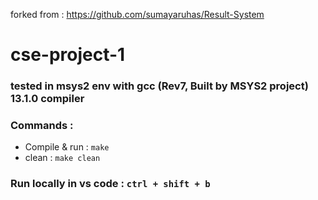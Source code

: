 forked from : https://github.com/sumayaruhas/Result-System

# cse-project-1

### tested in msys2 env with gcc (Rev7, Built by MSYS2 project) 13.1.0 compiler
### Commands :
- Compile & run : `make`
- clean : `make clean`
### Run locally in vs code : `ctrl + shift + b`

